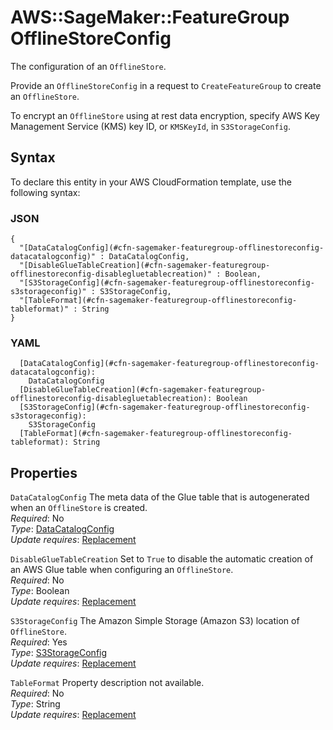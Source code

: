 # AWS::SageMaker::FeatureGroup OfflineStoreConfig<a name="aws-properties-sagemaker-featuregroup-offlinestoreconfig"></a>

The configuration of an `OfflineStore`\.

Provide an `OfflineStoreConfig` in a request to `CreateFeatureGroup` to create an `OfflineStore`\.

To encrypt an `OfflineStore` using at rest data encryption, specify AWS Key Management Service \(KMS\) key ID, or `KMSKeyId`, in `S3StorageConfig`\.

## Syntax<a name="aws-properties-sagemaker-featuregroup-offlinestoreconfig-syntax"></a>

To declare this entity in your AWS CloudFormation template, use the following syntax:

### JSON<a name="aws-properties-sagemaker-featuregroup-offlinestoreconfig-syntax.json"></a>

```
{
  "[DataCatalogConfig](#cfn-sagemaker-featuregroup-offlinestoreconfig-datacatalogconfig)" : DataCatalogConfig,
  "[DisableGlueTableCreation](#cfn-sagemaker-featuregroup-offlinestoreconfig-disablegluetablecreation)" : Boolean,
  "[S3StorageConfig](#cfn-sagemaker-featuregroup-offlinestoreconfig-s3storageconfig)" : S3StorageConfig,
  "[TableFormat](#cfn-sagemaker-featuregroup-offlinestoreconfig-tableformat)" : String
}
```

### YAML<a name="aws-properties-sagemaker-featuregroup-offlinestoreconfig-syntax.yaml"></a>

```
  [DataCatalogConfig](#cfn-sagemaker-featuregroup-offlinestoreconfig-datacatalogconfig):
    DataCatalogConfig
  [DisableGlueTableCreation](#cfn-sagemaker-featuregroup-offlinestoreconfig-disablegluetablecreation): Boolean
  [S3StorageConfig](#cfn-sagemaker-featuregroup-offlinestoreconfig-s3storageconfig):
    S3StorageConfig
  [TableFormat](#cfn-sagemaker-featuregroup-offlinestoreconfig-tableformat): String
```

## Properties<a name="aws-properties-sagemaker-featuregroup-offlinestoreconfig-properties"></a>

`DataCatalogConfig` <a name="cfn-sagemaker-featuregroup-offlinestoreconfig-datacatalogconfig"></a>
The meta data of the Glue table that is autogenerated when an `OfflineStore` is created\.  
_Required_: No  
_Type_: [DataCatalogConfig](aws-properties-sagemaker-featuregroup-datacatalogconfig.md)  
_Update requires_: [Replacement](https://docs.aws.amazon.com/AWSCloudFormation/latest/UserGuide/using-cfn-updating-stacks-update-behaviors.html#update-replacement)

`DisableGlueTableCreation` <a name="cfn-sagemaker-featuregroup-offlinestoreconfig-disablegluetablecreation"></a>
Set to `True` to disable the automatic creation of an AWS Glue table when configuring an `OfflineStore`\.  
_Required_: No  
_Type_: Boolean  
_Update requires_: [Replacement](https://docs.aws.amazon.com/AWSCloudFormation/latest/UserGuide/using-cfn-updating-stacks-update-behaviors.html#update-replacement)

`S3StorageConfig` <a name="cfn-sagemaker-featuregroup-offlinestoreconfig-s3storageconfig"></a>
The Amazon Simple Storage \(Amazon S3\) location of `OfflineStore`\.  
_Required_: Yes  
_Type_: [S3StorageConfig](aws-properties-sagemaker-featuregroup-s3storageconfig.md)  
_Update requires_: [Replacement](https://docs.aws.amazon.com/AWSCloudFormation/latest/UserGuide/using-cfn-updating-stacks-update-behaviors.html#update-replacement)

`TableFormat` <a name="cfn-sagemaker-featuregroup-offlinestoreconfig-tableformat"></a>
Property description not available\.  
_Required_: No  
_Type_: String  
_Update requires_: [Replacement](https://docs.aws.amazon.com/AWSCloudFormation/latest/UserGuide/using-cfn-updating-stacks-update-behaviors.html#update-replacement)
